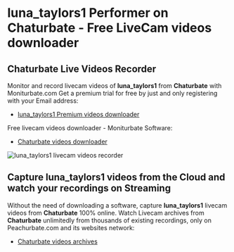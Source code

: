 # luna_taylors1 Performer on Chaturbate - Free LiveCam videos downloader

## Chaturbate Live Videos Recorder

Monitor and record livecam videos of **luna_taylors1** from **Chaturbate** with Moniturbate.com
Get a premium trial for free by just and only registering with your Email address:
* [luna_taylors1 Premium videos downloader](https://moniturbate.com/request-demo-licence-key.html)

Free livecam videos downloader - Moniturbate Software:
* [Chaturbate videos downloader](https://moniturbate.com/moniturbate-download-software.html)

![luna_taylors1 livecam videos recorder](https://peachurnet.com/templates/moniturbate-software.png)


## Capture luna_taylors1 videos from the Cloud and watch your recordings on Streaming

Without the need of downloading a software, capture **luna_taylors1** livecam videos from **Chaturbate** 100% online.
Watch Livecam archives from **Chaturbate** unlimitedly from thousands of existing recordings, only on Peachurbate.com and its websites network:
* [Chaturbate videos archives](https://peachurnet.com/)